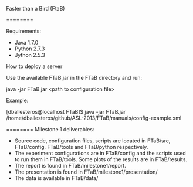 Faster than a Bird (FtaB)

========

Requirements:

- Java 1.7.0
- Python 2.7.3
- Jython 2.5.3

How to deploy a server

Use the available FTaB.jar in the FTaB directory and run:

java -jar FTaB.jar \<path to configuration file\>

Example:

[dballesteros@localhost FTaB]$ java -jar FTaB.jar /home/dballesteros/github/ASL-2013/FTaB/manuals/config-example.xml


========
Milestone 1 deliverables:

   * Source code, configuration files, scripts are located in FTaB/src, FTaB/config, FTaB/tools and FTaB/python respectively.
   * The experiment configurations are in FTaB/config and the scripts used to run them in FTaB/tools. Some plots of the results are in FTaB/results.
   * The report is found in FTaB/milestone1/report.
   * The presentation is found in FTaB/milestone1/presentation/
   * The data is available in FTaB/data/

